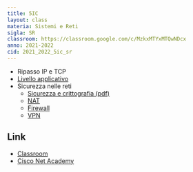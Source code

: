 ```yaml
---
title: 5IC
layout: class
materia: Sistemi e Reti
sigla: SR
classroom: https://classroom.google.com/c/MzkxMTYxMTQwNDcx
anno: 2021-2022
cid: 2021_2022_5ic_sr
---
```


* Ripasso IP e TCP
* [Livello applicativo](/content/sr/application.html)
* Sicurezza nelle reti
	* [Sicurezza e crittografia (pdf)](/content/dispense/sr/crittografia.pdf)
	* [NAT](/content/sr/nat.html)
	* [Firewall](/content/sr/firewall.html)
	* [VPN](/content/sr/vpn.html)

## Link
<ul>
	<li><a href="{{ page.classroom }}" target="_blank">Classroom</a></li>
	<li><a href="https://netacad.com/" target="_blank">Cisco Net Academy</a></li>
</ul>